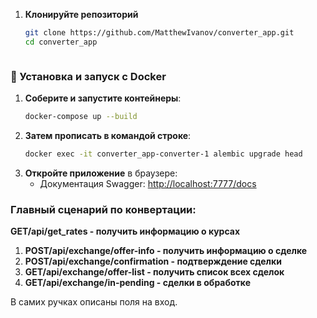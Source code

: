 
1. **Клонируйте репозиторий**
   ```bash
   git clone https://github.com/MatthewIvanov/converter_app.git
   cd converter_app



### 🔧 Установка и запуск с  Docker



1. **Соберите и запустите контейнеры**:
    ```bash
    docker-compose up --build
    ```
2. **Затем прописать в командой строке**:
    ```bash
    docker exec -it converter_app-converter-1 alembic upgrade head
    ```
3. **Откройте приложение** в браузере:
    - Документация Swagger: [http://localhost:7777/docs](http://localhost:7777/docs)


### Главный сценарий по конвертации:
**GET/api/get_rates - получить информацию о курсах**

1. **POST/api/exchange/offer-info - получить информацию о сделке** 
2. **POST/api/exchange/confirmation - подтверждение сделки**
3. **GET/api/exchange/offer-list - получить список всех сделок**
4. **GET/api/exchange/in-pending - сделки в обработке**

В самих ручках описаны поля на вход.
